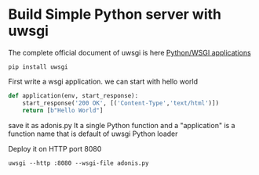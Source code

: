 # Build Simple Python server with uwsgi

The complete official document of uwsgi is here [Python/WSGI applications](https://uwsgi-docs.readthedocs.io/en/latest/WSGIquickstart.html)     

```
pip install uwsgi
```

First write a wsgi application. we can start with hello world

```python
def application(env, start_response):
    start_response('200 OK', [('Content-Type','text/html')])
    return [b"Hello World"]
```
save it as adonis.py
It a single Python function and a "application" is a function name that is default of uwsgi Python loader

Deploy it on HTTP port 8080

```
uwsgi --http :8080 --wsgi-file adonis.py
```